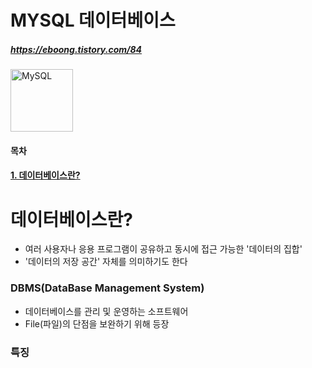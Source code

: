 # MYSQL 데이터베이스
##### https://eboong.tistory.com/84
<p align="left">
    <a href="https://dev.mysql.com/downloads/mysql">
    <img src="https://pngimg.com/uploads/mysql/mysql_PNG35.png" alt="MySQL" height="100">
    </a>
</p>

#### 목차
#### [1. 데이터베이스란?](#데이터베이스란)

# 데이터베이스란?
- 여러 사용자나 응용 프로그램이 공유하고 동시에 접근 가능한 '데이터의 집합'    
- '데이터의 저장 공간' 자체를 의미하기도 한다

### DBMS(DataBase Management System)
- 데이터베이스를 관리 및 운영하는 소프트웨어
- File(파일)의 단점을 보완하기 위해 등장

### 특징
